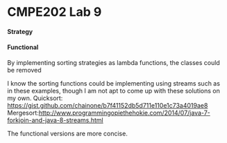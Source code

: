 # CMPE202 Lab 9

#### Strategy

#### Functional
By implementing sorting strategies as lambda functions, the classes could be removed

I know the sorting functions could be implementing using streams such as in these examples, though I am not apt to come up with these solutions on my own.
Quicksort: https://gist.github.com/chainone/b7f41152db5d711e110e1c73a4019ae8
Mergesort:http://www.programmingopiethehokie.com/2014/07/java-7-forkjoin-and-java-8-streams.html

The functional versions are more concise.
